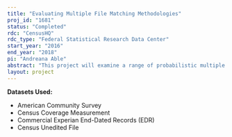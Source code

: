 ```yaml
---
title: "Evaluating Multiple File Matching Methodologies"
proj_id: "1681"
status: "Completed"
rdc: "CensusHQ"
rdc_type: "Federal Statistical Research Data Center"
start_year: "2016"
end_year: "2018"
pi: "Andreana Able"
abstract: "This project will examine a range of probabilistic multiple file matching procedures using the data sources provided by Census. These methods consider sets of records from different files simultaneously, utilizing all available information in order to estimate the probability that the various subsets of these records correspond to the same person. The results from these file matching techniques will be compared to results from current Census Bureau file matching practices."
layout: project
---
```


**Datasets Used:**

  - American Community Survey 
  - Census Coverage Measurement 
  - Commercial Experian End-Dated Records (EDR) 
  - Census Unedited File 


